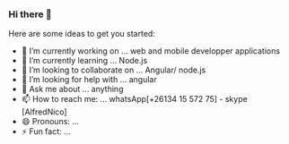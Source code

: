### Hi there 👋


Here are some ideas to get you started:

- 🔭 I’m currently working on ... web and mobile developper applications
- 🌱 I’m currently learning ... Node.js
- 👯 I’m looking to collaborate on ... Angular/ node.js
- 🤔 I’m looking for help with ... angular  
- 💬 Ask me about ... anything
- 📫 How to reach me: ... whatsApp[+26134 15 572 75] - skype [AlfredNico]
- 😄 Pronouns: ...
- ⚡ Fun fact: ...

